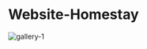 # Website-Homestay
![gallery-1](https://github.com/Mralfon/Website-Homestay/assets/96182419/9e3c9cf5-c24f-45c3-9472-77430f474368)

